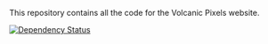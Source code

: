 This repository contains all the code for the Volcanic Pixels website.

[![Dependency Status](https://gemnasium.com/volcanicpixels/volcanicpixels.png)](https://gemnasium.com/volcanicpixels/volcanicpixels)



